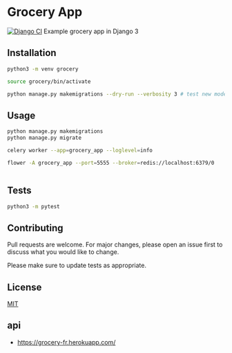 # Grocery App
[![Django CI](https://github.com/delitamakanda/GroceryApp/actions/workflows/django.yml/badge.svg?branch=main)](https://github.com/delitamakanda/GroceryApp/actions/workflows/django.yml)
Example grocery app in Django 3

## Installation

```bash
python3 -m venv grocery

source grocery/bin/activate

python manage.py makemigrations --dry-run --verbosity 3 # test new models
```

## Usage

```bash
python manage.py makemigrations
python manage.py migrate

celery worker --app=grocery_app --loglevel=info

flower -A grocery_app --port=5555 --broker=redis://localhost:6379/0
```

```python

```

## Tests
```bash
python3 -m pytest
```

## Contributing
Pull requests are welcome. For major changes, please open an issue first to discuss what you would like to change.

Please make sure to update tests as appropriate.

## License
[MIT](https://choosealicense.com/licenses/mit/)

## api

- <https://grocery-fr.herokuapp.com/>
